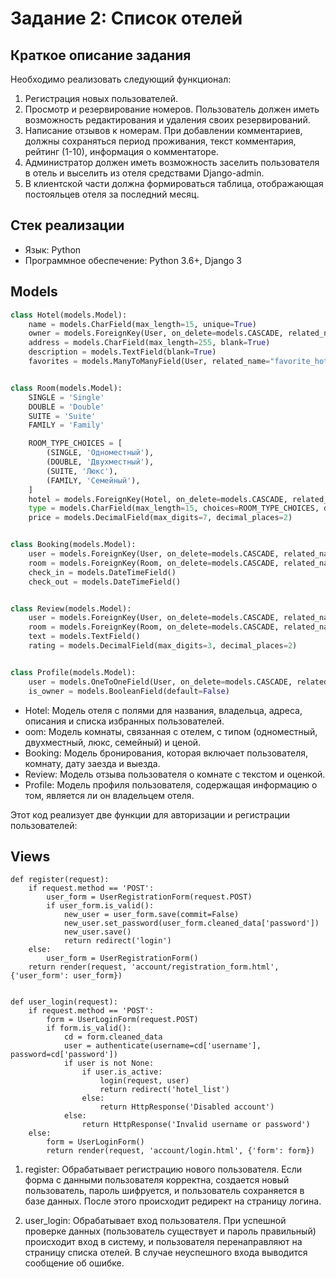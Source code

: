# Задание 2: Список отелей

## Краткое описание задания

  Необходимо реализовать следующий функционал:
1) Регистрация новых пользователей.
2) Просмотр и резервирование номеров. Пользователь должен иметь возможность редактирования и удаления своих резервирований.
4) Написание отзывов к номерам. При добавлении комментариев, должны
сохраняться период проживания, текст комментария, рейтинг (1-10),
информация о комментаторе.
5) Администратор должен иметь возможность заселить пользователя в отель и
выселить из отеля средствами Django-admin.
6) В клиентской части должна формироваться таблица, отображающая
постояльцев отеля за последний месяц.

## Стек реализации

- Язык: Python
- Программное обеспечение: Python 3.6+, Django 3

## Models

```python
class Hotel(models.Model):
    name = models.CharField(max_length=15, unique=True)
    owner = models.ForeignKey(User, on_delete=models.CASCADE, related_name="owner_hotels")
    address = models.CharField(max_length=255, blank=True)
    description = models.TextField(blank=True)
    favorites = models.ManyToManyField(User, related_name="favorite_hotels", blank=True)


class Room(models.Model):
    SINGLE = 'Single'
    DOUBLE = 'Double'
    SUITE = 'Suite'
    FAMILY = 'Family'

    ROOM_TYPE_CHOICES = [
        (SINGLE, 'Одноместный'),
        (DOUBLE, 'Двухместный'),
        (SUITE, 'Люкс'),
        (FAMILY, 'Семейный'),
    ]
    hotel = models.ForeignKey(Hotel, on_delete=models.CASCADE, related_name='room_hotels')
    type = models.CharField(max_length=15, choices=ROOM_TYPE_CHOICES, default=SINGLE)
    price = models.DecimalField(max_digits=7, decimal_places=2)


class Booking(models.Model):
    user = models.ForeignKey(User, on_delete=models.CASCADE, related_name="bookings")
    room = models.ForeignKey(Room, on_delete=models.CASCADE, related_name="bookings")
    check_in = models.DateTimeField()
    check_out = models.DateTimeField()


class Review(models.Model):
    user = models.ForeignKey(User, on_delete=models.CASCADE, related_name="reviews")
    room = models.ForeignKey(Room, on_delete=models.CASCADE, related_name="reviews")
    text = models.TextField()
    rating = models.DecimalField(max_digits=3, decimal_places=2)


class Profile(models.Model):
    user = models.OneToOneField(User, on_delete=models.CASCADE, related_name="profile")
    is_owner = models.BooleanField(default=False)
```
- Hotel: Модель отеля с полями для названия, владельца, адреса, описания и списка избранных пользователей.
- oom: Модель комнаты, связанная с отелем, с типом (одноместный, двухместный, люкс, семейный) и ценой.
- Booking: Модель бронирования, которая включает пользователя, комнату, дату заезда и выезда.
- Review: Модель отзыва пользователя о комнате с текстом и оценкой.
- Profile: Модель профиля пользователя, содержащая информацию о том, является ли он владельцем отеля.

Этот код реализует две функции для авторизации и регистрации пользователей:


## Views
```view
def register(request):
    if request.method == 'POST':
        user_form = UserRegistrationForm(request.POST)
        if user_form.is_valid():
            new_user = user_form.save(commit=False)
            new_user.set_password(user_form.cleaned_data['password'])
            new_user.save()
            return redirect('login')
    else:
        user_form = UserRegistrationForm()
    return render(request, 'account/registration_form.html', {'user_form': user_form})


def user_login(request):
    if request.method == 'POST':
        form = UserLoginForm(request.POST)
        if form.is_valid():
            cd = form.cleaned_data
            user = authenticate(username=cd['username'], password=cd['password'])
            if user is not None:
                if user.is_active:
                    login(request, user)
                    return redirect('hotel_list')
                else:
                    return HttpResponse('Disabled account')
            else:
                return HttpResponse('Invalid username or password')
    else:
        form = UserLoginForm()
        return render(request, 'account/login.html', {'form': form})
```


1) register: Обрабатывает регистрацию нового пользователя. Если форма с данными пользователя корректна, создается новый пользователь, пароль шифруется, и пользователь сохраняется в базе данных. После этого происходит редирект на страницу логина.


2) user_login: Обрабатывает вход пользователя. При успешной проверке данных (пользователь существует и пароль правильный) происходит вход в систему, и пользователя перенаправляют на страницу списка отелей. В случае неуспешного входа выводится сообщение об ошибке.

